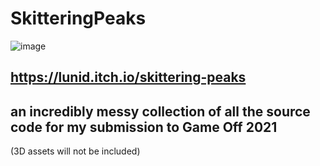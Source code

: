 # SkitteringPeaks

![image](https://user-images.githubusercontent.com/88483031/144536646-255b232e-f026-4402-89bb-e1bf83f7827b.png)

https://lunid.itch.io/skittering-peaks
-
an incredibly messy collection of all the source code for my submission to Game Off 2021
-

(3D assets will not be included)
